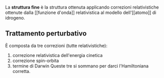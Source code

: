 La **struttura fine** è la struttura ottenuta applicando correzioni relativistiche ottenute dalla [[funzione d'onda]] relativistica al modello dell'[[atomo]] di idrogeno.
## Trattamento perturbativo
È composta da tre correzioni (tutte relativistiche):
1. correzione relativistica dell'energia cinetica
2. correzione spin-orbita
3. termine di Darwin
Queste tre si sommano per darci l'Hamiltoniana corretta.